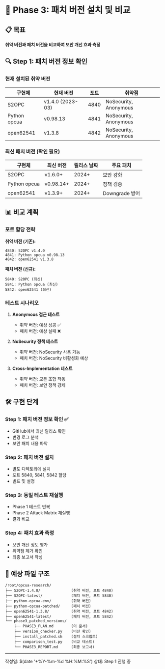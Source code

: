 # 🎯 Phase 3: 패치 버전 설치 및 비교

## 📋 목표

**취약 버전과 패치 버전을 비교하여 보안 개선 효과 측정**

## 🔍 Step 1: 패치 버전 정보 확인

### 현재 설치된 취약 버전

| 구현체 | 현재 버전 | 포트 | 취약점 |
|--------|-----------|------|--------|
| S2OPC | v1.4.0 (2023-03) | 4840 | NoSecurity, Anonymous |
| Python opcua | v0.98.13 | 4841 | NoSecurity, Anonymous |
| open62541 | v1.3.8 | 4842 | NoSecurity, Anonymous |

### 최신 패치 버전 (확인 필요)

| 구현체 | 최신 버전 | 릴리스 날짜 | 주요 패치 |
|--------|-----------|-------------|-----------|
| S2OPC | v1.6.0+ | 2024+ | 보안 강화 |
| Python opcua | v0.98.14+ | 2024+ | 정책 검증 |
| open62541 | v1.3.9+ | 2024+ | Downgrade 방어 |

## 📊 비교 계획

### 포트 할당 전략

**취약 버전 (기존):**
```
4840: S2OPC v1.4.0
4841: Python opcua v0.98.13
4842: open62541 v1.3.8
```

**패치 버전 (신규):**
```
5840: S2OPC (최신)
5841: Python opcua (최신)
5842: open62541 (최신)
```

### 테스트 시나리오

1. **Anonymous 접근 테스트**
   - 취약 버전: 예상 성공 ✅
   - 패치 버전: 예상 실패 ❌

2. **NoSecurity 정책 테스트**
   - 취약 버전: NoSecurity 사용 가능
   - 패치 버전: NoSecurity 비활성화 예상

3. **Cross-Implementation 테스트**
   - 취약 버전: 모든 조합 작동
   - 패치 버전: 보안 정책 강제

## 🛠️ 구현 단계

### Step 1: 패치 버전 정보 확인 ✅
- GitHub에서 최신 릴리스 확인
- 변경 로그 분석
- 보안 패치 내용 파악

### Step 2: 패치 버전 설치
- 별도 디렉토리에 설치
- 포트 5840, 5841, 5842 할당
- 빌드 및 설정

### Step 3: 동일 테스트 재실행
- Phase 1 테스트 반복
- Phase 2 Attack Matrix 재실행
- 결과 비교

### Step 4: 패치 효과 측정
- 보안 개선 정도 평가
- 취약점 제거 확인
- 최종 보고서 작성

## 📁 예상 파일 구조

```
/root/opcua-research/
├── S2OPC-1.4.0/              (취약 버전, 포트 4840)
├── S2OPC-latest/             (패치 버전, 포트 5840)
├── python-opcua-env/         (취약 버전)
├── python-opcua-patched/     (패치 버전)
├── open62541-1.3.8/          (취약 버전, 포트 4842)
├── open62541-latest/         (패치 버전, 포트 5842)
└── phase3_patched_versions/
    ├── PHASE3_PLAN.md        (이 문서)
    ├── version_checker.py    (버전 확인)
    ├── install_patched.sh    (설치 스크립트)
    ├── comparison_test.py    (비교 테스트)
    └── PHASE3_REPORT.md      (최종 보고서)
```

---
작성일: $(date '+%Y-%m-%d %H:%M:%S')
상태: Step 1 진행 중
